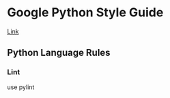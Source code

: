 # Google Python Style Guide

[Link](https://google.github.io/styleguide/pyguide.html)

##  Python Language Rules

### Lint

use pylint